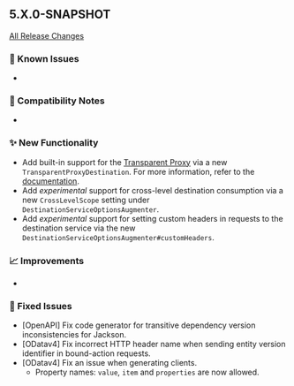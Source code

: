 ## 5.X.0-SNAPSHOT

[All Release Changes](https://github.com/SAP/cloud-sdk-java/releases)

### 🚧 Known Issues

- 

### 🔧 Compatibility Notes

- 

### ✨ New Functionality

- Add built-in support for the [Transparent Proxy](https://help.sap.com/docs/connectivity/sap-btp-connectivity-cf/transparent-proxy-for-kubernetes) via a new `TransparentProxyDestination`.
  For more information, refer to the [documentation](/docs/java/features/connectivity/transparent-proxy).
- Add _experimental_ support for cross-level destination consumption via a new `CrossLevelScope` setting under `DestinationServiceOptionsAugmenter`.
- Add _experimental_ support for setting custom headers in requests to the destination service via the new `DestinationServiceOptionsAugmenter#customHeaders`.

### 📈 Improvements

- 

### 🐛 Fixed Issues

- [OpenAPI] Fix code generator for transitive dependency version inconsistencies for Jackson.
- [ODatav4] Fix incorrect HTTP header name when sending entity version identifier in bound-action requests.
- [ODatav4] Fix an issue when generating clients.
  - Property names: `value`, `item` and `properties` are now allowed.
  
